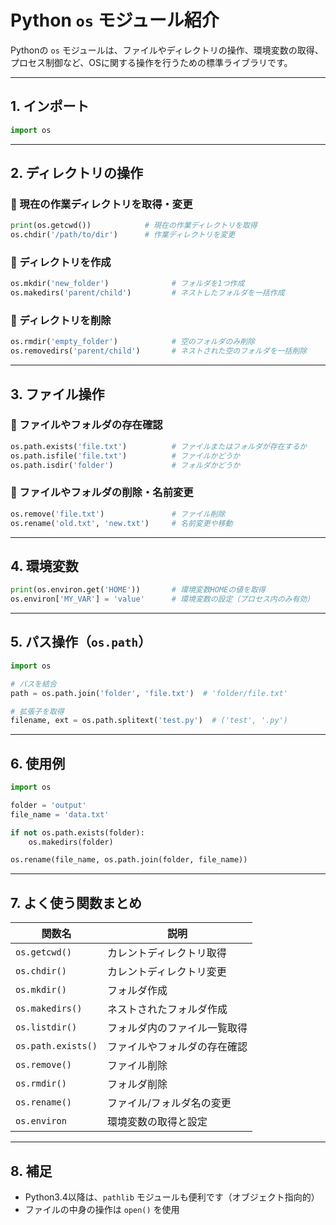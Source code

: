 
#  Python `os` モジュール紹介

Pythonの `os` モジュールは、ファイルやディレクトリの操作、環境変数の取得、プロセス制御など、OSに関する操作を行うための標準ライブラリです。

---

## 1. インポート

```python
import os
```

---

## 2. ディレクトリの操作

### 🔹 現在の作業ディレクトリを取得・変更

```python
print(os.getcwd())            # 現在の作業ディレクトリを取得
os.chdir('/path/to/dir')      # 作業ディレクトリを変更
```

### 🔹 ディレクトリを作成

```python
os.mkdir('new_folder')              # フォルダを1つ作成
os.makedirs('parent/child')         # ネストしたフォルダを一括作成
```

### 🔹 ディレクトリを削除

```python
os.rmdir('empty_folder')            # 空のフォルダのみ削除
os.removedirs('parent/child')       # ネストされた空のフォルダを一括削除
```

---

## 3. ファイル操作

### 🔹 ファイルやフォルダの存在確認

```python
os.path.exists('file.txt')          # ファイルまたはフォルダが存在するか
os.path.isfile('file.txt')          # ファイルかどうか
os.path.isdir('folder')             # フォルダかどうか
```

### 🔹 ファイルやフォルダの削除・名前変更

```python
os.remove('file.txt')               # ファイル削除
os.rename('old.txt', 'new.txt')     # 名前変更や移動
```

---

## 4. 環境変数

```python
print(os.environ.get('HOME'))       # 環境変数HOMEの値を取得
os.environ['MY_VAR'] = 'value'      # 環境変数の設定（プロセス内のみ有効）
```

---

## 5. パス操作（`os.path`）

```python
import os

# パスを結合
path = os.path.join('folder', 'file.txt')  # 'folder/file.txt'

# 拡張子を取得
filename, ext = os.path.splitext('test.py')  # ('test', '.py')
```

---

## 6. 使用例

```python
import os

folder = 'output'
file_name = 'data.txt'

if not os.path.exists(folder):
    os.makedirs(folder)

os.rename(file_name, os.path.join(folder, file_name))
```

---

## 7. よく使う関数まとめ

| 関数名              | 説明                             |
|---------------------|----------------------------------|
| `os.getcwd()`       | カレントディレクトリ取得         |
| `os.chdir()`        | カレントディレクトリ変更         |
| `os.mkdir()`        | フォルダ作成                     |
| `os.makedirs()`     | ネストされたフォルダ作成         |
| `os.listdir()`      | フォルダ内のファイル一覧取得     |
| `os.path.exists()`  | ファイルやフォルダの存在確認     |
| `os.remove()`       | ファイル削除                     |
| `os.rmdir()`        | フォルダ削除                     |
| `os.rename()`       | ファイル/フォルダ名の変更         |
| `os.environ`        | 環境変数の取得と設定             |

---

## 8. 補足

- Python3.4以降は、`pathlib` モジュールも便利です（オブジェクト指向的）
- ファイルの中身の操作は `open()` を使用
